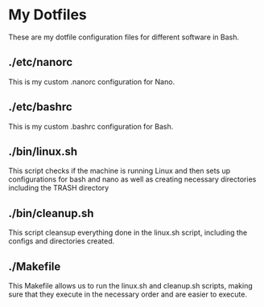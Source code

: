# My Dotfiles
These are my dotfile configuration files for different software in Bash.
## ./etc/nanorc
This is my custom .nanorc configuration for Nano.
## ./etc/bashrc
This is my custom .bashrc configuration for Bash.
## ./bin/linux.sh
This script checks if the machine is running Linux and then sets up
configurations for bash and nano as well as creating necessary directories
including the TRASH directory
## ./bin/cleanup.sh
This script cleansup everything done in the linux.sh script, including
the configs and directories created.
## ./Makefile
This Makefile allows us to run the linux.sh and cleanup.sh scripts, making sure
that they execute in the necessary order and are easier to execute.
